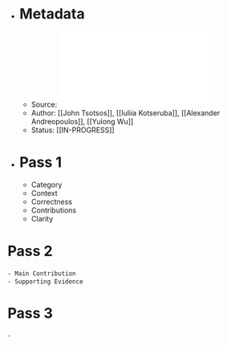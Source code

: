 - # Metadata
	- Source: ![A Possible Reason for why Data-Driven Beats Theory-Driven Computer Vision.pdf](../assets/A_Possible_Reason_for_why_Data-Driven_Beats_Theory-Driven_Computer_Vision_1683816979289_0.pdf)
	- Author: [[John Tsotsos]], [[Iuliia Kotseruba]], [[Alexander Andreopoulos]], [[Yulong Wu]]
	- Status: [[IN-PROGRESS]]
- # Pass 1
	- Category
	- Context
	- Correctness
	- Contributions
	- Clarity
# Pass 2
	- Main Contribution
	- Supporting Evidence
# Pass 3
	-